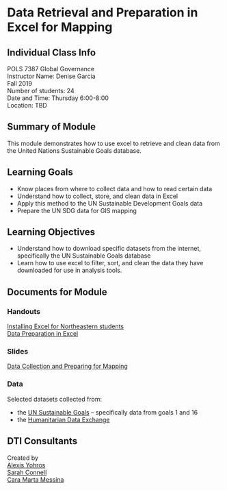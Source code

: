 ﻿# Data Retrieval and Preparation in Excel for Mapping

## Individual Class Info
POLS 7387 Global Governance
<br>
Instructor Name: Denise Garcia
<br>
Fall 2019
<br>
Number of students: 24
<br>
Date and Time: Thursday 6:00-8:00
<br>
Location: TBD <br>

## Summary of Module
This module demonstrates how to use excel to retrieve and clean data from the United Nations Sustainable Goals database.

## Learning Goals
- Know places from where to collect data and how to read certain data
- Understand how to collect, store, and clean data in Excel
- Apply this method to the UN Sustainable Development Goals data
- Prepare the UN SDG data for GIS mapping

## Learning Objectives
- Understand how to download specific datasets from the internet, specifically the UN Sustainable Goals database
- Learn how to use excel to filter, sort, and clean the data they have downloaded for use in analysis tools.

## Documents for Module

### Handouts

[Installing Excel for Northeastern students](https://github.com/NULabNortheastern/digitalassignmentshowcase/blob/master/mapping/global_governance-fall2019-garcia/handout-install_excel.pdf)
<br>
[Data Preparation in Excel](https://github.com/NULabNortheastern/digitalassignmentshowcase/blob/master/mapping/global_governance-fall2019-garcia/handout-data_prep_excel.pdf)

### Slides

[Data Collection and Preparing for Mapping](https://github.com/NULabNortheastern/digitalassignmentshowcase/blob/master/mapping/global_governance-fall2019-garcia/slides.pdf)

### Data
Selected datasets collected from:
- the [UN Sustainable Goals](https://unstats.un.org/sdgs/indicators/database) – specifically data from goals 1 and 16
- the [Humanitarian Data Exchange](https://data.humdata.org/)


## DTI Consultants
Created by<br>
[Alexis Yohros](Yohros.a@husky.neu.edu)<br>
[Sarah Connell](sa.connell@northeastern.edu)<br>
[Cara Marta Messina](messina.c@husky.neu.edu)
